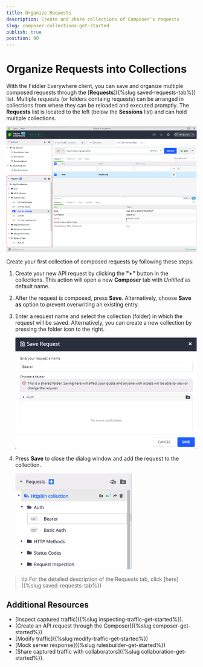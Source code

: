 ```yaml
---
title: Organize Requests
description: Create and share collections of Composer's requests
slug: composer-collections-get-started
publish: true
position: 90
---
```


# Organize Requests into Collections

With the Fiddler Everywhere client, you can save and organize multiple composed requests through the [**Requests**]({%slug saved-requests-tab%}) list. Multiple requests (or folders containg requests) can be arranged in collections from where they can be reloaded and executed promptly. The **Requests** list is located to the left (below the **Sessions** list) and can hold multiple collections.


![Requests lists](../images/requests/requests-list-all.png)

Create your first collection of composed requests by following these steps:

1. Create your new API request by clicking the **"+"** button in the collections. This action will open a new **Composer** tab with *Untitled* as default name.

2. After the request is composed, press **Save**. Alternatively, choose **Save as** option to prevent overwriting an existing entry.

3. Enter a request name and select the collection (folder) in which the request will be saved. Alternatively, you can create a new collection by pressing the folder icon to the right.

    ![Requests lists](../images/requests/requests-enter-name-and-folder.png)

3. Press **Save** to close the dialog window and add the request to the collection.

    ![Requests lists](../images/requests/requests-created-collection.png)
    
>tip For the detailed description of the Requests tab, click [here]({%slug saved-requests-tab%})

## Additional Resources
 
- [Inspect captured traffic]({%slug inspecting-traffic-get-started%}).
- [Create an API request through the Composer]({%slug composer-get-started%})
- [Modify traffic]({%slug modify-traffic-get-started%})
- [Mock server response]({%slug rulesbuilder-get-started%})
- [Share captured traffic with collaborators]({%slug collaboration-get-started%}).
